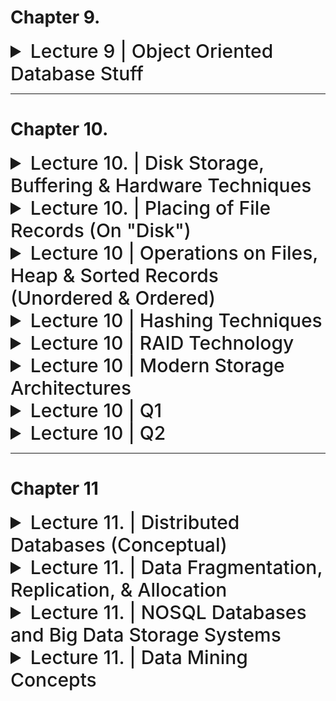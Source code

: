 
# Chapter 9.

<details>
  <summary style="font-size: 30px; font-weight: 500; cursor: pointer;"> Lecture 9 | Object Oriented Database Stuff
  </summary>

</details>

  ---

  # Chapter 10.

  <details>
  <summary style="font-size: 30px; font-weight: 500; cursor: pointer;"> Lecture 10. | Disk Storage, Buffering & Hardware Techniques
  </summary>

*Types of Storage, with Memory, Access Time and Pricing*

![dbl10](../static/DB_L10.png)

Table 16.1 summarizes the current state of these devices and systems and shows the range of capacities, average access times, bandwidths *(transfer speeds)*, and costs on the open commodity market.

### **There are several primary file organizations:**
- Determine how the file records are physically placed on the disk,
- Determine how the records can be accessed.

* **A heap file** *(or unordered file)* places the records on disk in no particular order by appending new records at the end of the file.
* **A sorted file** *(or sequential file)* keeps the records ordered by the value of a particular field (called the sort key).
* **A hashed file** uses a hash function applied to a particular field (called the hash key) to determine a record’s placement on disk.
* **B-trees**, use tree structures.

---

## Secondary Storage Devices

---
### Disk Storage:

Whole blocks are transferred between disk and main memory for processing.

1. **Logical Block Addressing (LBA)**: In disk drives, each block of data is identified by a unique number called the Logical Block Address (LBA). For example, if a disk has 1,000 blocks, they are numbered from 0 to 999. This system allows the disk drive controller to locate any block efficiently.

2. **Disk Storage Device Mechanics**:
   - **Read-Write Head Movement**: To access data, a read-write head moves to the track containing the desired block. For instance, if data is stored in block 500, the read-write head shifts to the track holding this block.
   - **Disk Rotation and Data Access**: Once the head is positioned, the disk rotates, aligning the block under the read-write head for reading or writing. Imagine a vinyl record player where the needle *(read-write head)* must align with a specific track (block) on the record (disk).

3. **Disk Controller**: This component controls the disk drive and interfaces it with the computer. The disk controller acts as a mediator between the computer and the disk drive, managing data transfers. 
<br></br> Common interfaces include: 
- SCSI (Small Computer System Interface),
- SATA (Serial ATA) 
- SAS (Serial Attached SCSI) 

4. **Performance Factors**:
   - **Seek Time**: This is the time taken to position the read/write head over the correct track. It usually ranges from 5 to 10 milliseconds. For instance, moving the head to access data at the start of the disk versus the end can take this amount of time.
   - **Rotational Delay**: This delay occurs while waiting for the disk to rotate the desired block under the read/write head. In a 15,000 RPM (rotations per minute) hard drive, this delay is about 4 milliseconds.

5. **Data Organization and Access Optimization**:
   - **Placing Related Information on Contiguous Blocks**: To speed up access, related data is stored in adjacent blocks. For example, a document might be stored in blocks 100, 101, and 102, so reading it requires minimal movement of the read-write head.
   - **Minimizing Block Transfers**: The goal is to reduce the number of transfers needed to move data between the disk and main memory. This is achieved through efficient data placement and retrieval strategies.
   - **Double Buffering**: This technique can speed up the transfer of contiguous blocks. It involves pre-loading the next expected block into a buffer while the current block is being processed, thus reducing wait time for subsequent data.
  - **Use of Flash & SSD Memory**: Write the blocks first to the SSD then to the HDD during the idle time. Or In applications where updates occur with high frequency, updates can be lost from main memory if the system crashes. A preventive measure would be to increase the speed of updates/writes to disk.
  - **Use of log disks to temporarily hold writes**: A single disk is assigned to log the write commands. Then all blocks to be written can go to that disk sequentially, thus eliminating any seek time.  This works much faster than doing the writes to a file at random locations, which requires a seek for each write. The log disk can order these writes in *(cylinder, track)* ordering to minimize arm movement when writing.

![dbl10](../static/DB_L10_1.png)

Each circle on DISC is called a **Track** is divided into blocks *(sectors)*
- The block size B is fixed for each system.
- Typical block sizes range from B=512 bytes to B=8192 bytes.
- **Block**s reside within Tracks *(Blocks are unique identified by Block Number also)*
- The *(Actuator & Needle)* **Read/write head** shifts arround to different *Tracks* containing different *Blocks* for Read/Write
- Disk units with an *actuator* are called **movable-head disks** 

![dbl10](../static/DB_L10_2.png)

The number of **tracks on a disk ranges** from a few thousand to 152,000 on the disk drives shown above, and the capacity of each track typically ranges from tens of kilobytes to 150 Kbytes. 
* Often measured as *Bytes per Surface* for 1 Surface of the Disk! (usually about 152k BYTE) Whereas Bytes per track is closer to *1,000 BYTE*
* Because a track usually contains a large amount of information, it is divided into smaller blocks or sectors.

---

#### TL:DR Disc Elaborations:

1. **Platters**: A hard disk contains one or more flat, circular disks called platters, which are coated with a magnetic material. These platters spin around a central axis.

2. **Tracks**: Each platter's surface is divided into concentric circles called tracks. These tracks are the paths along which data is magnetically recorded and read.

3. **Sectors**: Each track is further divided into segments known as sectors. A sector is the smallest unit of storage on a disk and typically holds a fixed amount of data (for example, 512 bytes).

4. **Read/Write Heads**: These are positioned above and below each platter and move in and out to access data on different tracks.

Now, onto the concept of a cylinder:

- **Cylinder Definition**: A cylinder in disk storage is a set of tracks that are in the same position on different platters. Imagine the disk's read/write heads aligned at a specific track number across all platters. The collection of these aligned tracks forms a cylinder.

- **Example**: 
- Imagine a stack of vinyl records on a spindle, where each record represents a platter in the hard disk.
- Each record (platter) has its own set of concentric circles (tracks) where data is stored.
- Now, if you were to select one circle (track) from a record and then choose the same circle from all the other records in the stack, you'd have a set of circles all aligned on top of each other. This stack of aligned circles, spanning across all the platters, is what we call a "cylinder" in hard disk terminology.
---
### Solid State Device (SSD) Storage:
- Known as Enterprise Flash Device *(EFD)* as it's basically a bunch of inter-connected FLASH memory cards. *(Known as Flash Memory)*
- Data is less likely to be fragmented because it is addressed as RAM.
- Flash-based SSD's aren't Volatile Storage!

- DRAM-Based SSD's are faster, but are volatile storage

---
## Buffering of Blocks

![](../static/DB_L10_3.png)

Your understanding is correct. The concepts of interleaved and parallel buffering are methods used to optimize the process of transferring data between a disk and main memory, particularly when handling multiple processes or tasks. Let's elaborate on these concepts:

### Interleaved Fashion of Buffering

In interleaved buffering, multiple processes (like A and B in your example) are handled in an alternating, sequential manner. This is especially relevant when you have a single CPU managing multiple tasks. Here's how it works:

- **Sequential Execution**: The CPU switches back and forth between tasks, executing a bit of one before switching to the other. This creates the appearance of simultaneous execution, but in reality, the CPU is rapidly alternating between tasks.
- **Application in Disk I/O**: When applied to disk I/O, while one block of data is being read from or written to the disk, the CPU can process another block of data that has already been loaded into a different buffer in memory.
- **Example**: Think of it like a chef (CPU) cooking two dishes (processes A and B). The chef starts cooking dish A, then while it's simmering, they start preparing dish B. They keep switching between the two, doing a bit at a time.

### Parallel Fashion of Buffering

Parallel buffering involves simultaneous processing, made possible by having multiple processors or a separate disk I/O processor.

- **Simultaneous Execution**: Different processors handle different tasks concurrently. Unlike interleaving, where a single processor juggles multiple tasks, parallel processing literally processes multiple tasks at the same time.
- **Application in Disk I/O**: While the main CPU processes data in one buffer, the disk I/O processor can independently handle data transfer to or from another buffer. This genuinely parallel approach increases efficiency.
- **Example**: Using the cooking analogy, imagine two chefs (CPU and disk I/O processor) working in the same kitchen, each preparing a different dish (processes C and D) at the same time.

In summary, interleaved buffering is like a single performer juggling multiple tasks in a sequence, while parallel buffering is like a team working on different tasks simultaneously. Double buffering enhances both methods by ensuring that data is always ready for processing, thus reducing waiting times.

---

### Understanding Buffer Management

1. **Buffer and Buffer Pool**: 
   - **Concept**: A buffer is a part of main memory designated to temporarily hold data *(pages or blocks)* read from the disk. The **buffer pool** is a collection of such buffers.
   - **Application Example**: Imagine a database of a large online retailer with millions of product records. Not all records can be loaded into main memory at once due to its limited size. Buffers allow parts of this data to be loaded as needed.

2. **Buffer Manager** *(Akin to Cache Management at a larger Scale)*:
   - **Role**: It decides which buffers to use and what pages to replace when new data is requested.
   - **Example**: In our online retailer's database, when a user queries for products in a specific category, the buffer manager decides which data to load into the buffer pool from disk.

3. **Replacement Strategies**:
   - **Purpose**: To decide which data to keep in the buffer and which to replace.
   - **Example**: Common strategies like Least Recently Used (LRU) might be employed. If product details of 'electronics' were least recently accessed and now 'clothing' details are needed, the 'electronics' data might be replaced.
      - Clock policy: a round-robin variant of the LRU policy
      -  First-in-first-out (FIFO)

### Double Buffering Technique

1. **Concept**: Uses two buffers (A and B) to enhance I/O efficiency. While one buffer is used for reading data from the disk, the other is used for processing data.
2. **Application Example**: Buffer A is loading new product prices from the disk, while Buffer B is being used to update the current prices in the main memory.

### Types of Buffer Managers

1. **Direct Main Memory Control**:
   - **Example**: Traditional RDBMS where the buffer manager directly controls which data resides in the main memory.
2. **Virtual Memory Allocation**:
   - **Example**: Some object-oriented DBMSs where buffers are allocated in virtual memory, and the operating system decides which buffers stay in main memory.

### Buffer Manager Operations

1. **Pin-Count and Dirty Bit**:
   - **Pin-Count**: Number of requests or users for a page. A page with zero pin-count can be replaced.
   - **Dirty Bit**: Indicates if a page has been modified.
   - **Example**: A product description page being edited has a high pin-count and a set dirty bit, indicating it's actively used and modified.

2. **Handling Page Requests**:
   - **Scenario**: A query for product reviews is made.
   - **Buffer Manager Actions**: Checks if the page is in the buffer pool and either increments its pin-count or loads it into a buffer, replacing another page based on the replacement policy.

</details>

<details>
  <summary style="font-size: 30px; font-weight: 500; cursor: pointer;"> Lecture 10. | Placing of File Records (On "Disk")
</summary>

### "Disk" Refers to: 
*magnetic disks with rotational memory or solid-state disks with electronic access and no mechanical delays.*

---

**In General** Databases store *records* which are Table Entities (Tuple)

In some database applications, the need may arise for storing data items that consist of large unstructured objects, which represent images, digitized video or audio streams, or free text. These are referred to as BLOBs *(binary large objects).*

Each record consists of a collection of related data **values** or **items** (attributes)
Each **value** is formed of one or more bytes and corresponds to a particular **field** of the record.

In summary, in a database:
- A **record** is a complete set of related data (like a row in a table).
- A **field** is a specific part of a record, defined to hold a certain type of data (like a column in a table).
- A **value** is the actual data stored in a field of a record (like the data in each cell of a table).

![dbl10_4](../static/DB_L10_4.png)

![dbl10_4](../static/DB_L10_5.png)

**In Example B)** 'Name' and 'Department' Fields are Variable Length, that's why they need a seperation field in between.

---

# Record Blocking | Spanned VS. Unspanned Records

A file can have fixed-length records or variable-length records.

#### *File records can be unspanned or spanned*
![dbl10_4](../static/DB_L10_7.png)

- **Unspanned:** Records not allowed to cross block boundaries! *(It's fine for smaller record sizes, as multiple records can still be bunched up on a block!)* 
- **Spanned:** a record can be stored in more than one block. A *pointer* at the end of the first block points to the block containing the remainder of the record in case it is not the next consecutive block on disk. This organization is called spanned because records can span more than one block.
<br></br>
The physical disk blocks that are allocated to hold the file records can be:

1. Contiguous: the file blocks are allocated to consecutive disk blocks
2. Linked: each file block contains a pointer to the next file block
3. Indexed: one or more index blocks contain pointers to the actual file blocks

* It is also common to use combinations of these techniques.

## Blocking Factor
![dbl10_4](../static/DB_L10_6.png)

The blocking factor **bfr** represents the average number of records per block for the file. We can use **bfr** to calculate the number of blocks **b** needed for a file of **r** records: `Math.Ceiling( r / bfr) * blocks`

---

## Allocation Methods

1. **Contiguous Allocation**
   - Contiguous: the file blocks are allocated to consecutive disk blocks
   - **Example**: Imagine a bookshelf where books (file blocks) are placed side by side in order (consecutive disk blocks). This arrangement makes it easy to find and read a whole book (file) quickly. However, if you want to add pages (expand the file), it's challenging unless there's free space right next to it.
   - **Advantages**: Fast reading of entire files.
   - **Disadvantages**: Difficult to expand files.

2. **Linked Allocation**
   -  Linked: each file block contains a pointer to the next file block
   - **Example**: Think of a scavenger hunt where each clue (file block) points to the location of the next clue (next file block). This setup allows easy addition of new clues (expanding the file), but finding and reading all the clues (the whole file) takes time.
   - **Advantages**: Easy file expansion.
   - **Disadvantages**: Slow to read the entire file. *(Slower File Reading)*

3. **Combination of Contiguous and Linked (Clustered Allocation)**
   - **Example**: Imagine a hybrid of the bookshelf and scavenger hunt. Books (clusters of file blocks) are placed side by side, and each book has a note indicating where to find the next book (linked clusters). This balances the ease of reading a set of pages (clusters) and the flexibility of adding more pages (clusters).
   - **Advantages**: Balances read speed and file expansion.

4. **Indexed Allocation**
   - Indexed: one or more index blocks contain pointers to the actual file blocks
   - Uses index blocks for direct access to file blocks, optimizing individual block access at the cost of additional index space.
   - **Example**: Consider a library catalog where the catalog (index block) lists the locations of all pages (file blocks). This allows direct access to any page without needing to go through the entire book.
   - **Advantages**: Efficient access to individual blocks.
   - **Disadvantages**: Requires additional space for index blocks.

### File Headers
- **def**: Contain crucial file information for system programs, aiding in efficient record management and retrieval.
- **Description**: File headers contain essential metadata about a file, *(field names, order, data types, addresses of blocks)* like the disk addresses of file blocks and record formats. This information is used to locate and manage records on disk efficiently.
- **Example**: It's akin to a table of contents in a book, providing quick reference to the exact location of chapters (records).
- The goal of a good file organization is to avoid linear search or full scan of the file and to locate the block that contains a desired record with a minimal number of block transfers
</details>

<details>
  <summary style="font-size: 30px; font-weight: 500; cursor: pointer;"> Lecture 10 | Operations on Files, Heap & Sorted Records (Unordered & Ordered)
  </summary>

The Following Operations *(except for Open and Close)* are called **record-at-a-time** operations because each operation applies to a single record!

#### Operations on Files:
1. **Open**: Prepares the file for access, allocates buffers, retrieves file header, and sets the pointer to the file's beginning.
2. **Reset**: Resets the file pointer to the start of the file.
3. **Find/Locate**: Searches for and locates the first record matching a search condition, making it the current record.
4. **Read/Get**: Copies the current record to a program variable; may advance to the next record.
5. **FindNext**: Finds the next record satisfying the search condition, updating the current record.
6. **Delete**: Removes the current record and updates the file.
7. **Modify**: Changes field values of the current record and updates the file.
8. **Insert**: Adds a new record in the appropriate place in the file.
9. **Close**: Finalizes file access, releases buffers, and performs cleanup.

#### Sequential Nature of Records:
- In sequential record handling, records are processed in the physical order they appear in the file. 
- For example, if searching for records where `department = "Software"`, the first matching record becomes the "current record".
- Subsequent operations (like `FindNext`, `Modify`, or `Delete`) then act on this current record.
- The process continues sequentially, with each found record becoming the new current record for the next operation.

![dbl10_4](../static/DB_L10_8.png)

---

## Unordered Records (Heap File)

In this simplest and most basic type of organization, records are placed in the file in the order in which they are inserted, so new records are inserted at the end of the file. Such an organization is called a **heap** or **pile file**.

- Inserting a new record is very efficient. 
- The last disk **block** of the file is copied into a buffer, the new record is added.
- Then the **block** is then rewritten back to disk

#### Searching:
- For a file of **b** blocks, this requires *searching (b/2)* blocks, on Average. If no records or several records satisfy the search condition, the program must read and search all **b** blocks in the file.
- Requires **Linear Search** (usually b/2 to b complexity)

#### Deletion:
*The deletion of records in a heap file can be done in two main ways:*
  1. **Direct Deletion**: Involves finding the block where the record is located, copying it to a buffer, deleting the record from the buffer, and rewriting the block back to the disk. This method, however, leaves unused space in the disk block. Deleting many records like this can lead to significant wasted storage space.
  2. **Deletion with Marker**: An alternative method uses a deletion marker (an extra byte or bit) with each record. To delete a record, the marker is set to a specified value, differentiating it from valid (non-deleted) records. During searches, only records without this deletion marker are considered valid. This method still requires periodic reorganization of the file to reclaim space from deleted records.

##### Reorganization:
- Periodic reorganization is essential to reclaim space from deleted records. During reorganization, file blocks are accessed sequentially, and records are packed by removing the deleted ones, refilling the blocks to capacity.

##### Spanned vs Unspanned Organization:
- A heap file can use either spanned or unspanned organization, applicable to both fixed-length and variable-length records. 
- For variable-length records, modification might require deleting the old record and inserting a new one, especially if the modified record cannot fit in the original space.

##### Sorted File Copy:
- To read records in a sorted order based on a field, a sorted copy of the file is created. Sorting a large disk file is costly, and special external sorting techniques are used.

##### Direct Access in Unordered Fixed-Length Records:
- For unordered fixed-length records using unspanned blocks and contiguous allocation, direct access by position is straightforward. 
- Records are accessed directly by their relative positions in the file. This method doesn't assist in locating records based on search conditions but is useful for constructing access paths, like indexes.

**TLDR**: In summary, a heap file organization, while simple and efficient for insertions, poses challenges in terms of deletion and reorganization. It is suitable for scenarios where efficient insertion is prioritized, and search or deletion operations are infrequent or less critical.

---

## Ordered Records (Sorted Files)

- Orders the records of file based on: **values** of a field *(Ordering Field)
   - Leads to an *Ordered* File
- If the Ordering Field is also a **Key** then we know it's a unique ordered file!

**Visual Example**
![dbl10_4](../static/DB_L10_9.png)
Shows an ordered file with Name as the ordering key field *(assuming that employees have distinct names)*.


## Ordered Records (Sorted Files)

Ordered records, also known as sorted files, are organized based on the values of a specific field, often referred to as the **Ordering Field**. If this ordering field is also a key, it guarantees the uniqueness of each record, resulting in a uniquely ordered file. 

**Visual Example**
![dbl10_4](../static/DB_L10_9.png)
This example demonstrates an ordered file where the 'Name' field serves as the ordering key, assuming distinct names for each employee.

### Advantages of Ordered Records:
1. **Efficient Ordered Reading**: Reading records in the order of the ordering key values is highly efficient as it requires no additional sorting. 
2. **Efficient Searching**: 
   - For specific value searches (`key = value`) or range conditions (`value1 < key < value2`), ordered files offer faster access, especially when using binary search techniques. This is a significant improvement over linear searches.
   - Binary search on disk files typically accesses `log2(b)` blocks (where `b` is the number of blocks), whether the record is found or not. This is more efficient compared to the average linear search accessing `b/2` blocks. *(For Unordered)*
3. **Contiguous Record Access**: Finding the next record in order of the ordering key usually doesn't require additional block accesses, as it's likely in the same block as the current record (unless it's the last record in the block).

### Search and Deletion in Ordered Records:
1. **Search Efficiency**: 
   - Conditions involving `>, <, ≥, ≤` on the ordering field are efficient because the physical ordering of records ensures that all records satisfying the condition are contiguous in the file.
   - Example: For a search condition like `Name > ‘G’` (alphabetically), all relevant records are located continuously from the start of the file up to the first record with 'Name' starting with 'G'.
2. **Deletion**: 
   - Deletion in ordered files can use deletion markers and periodic reorganization, similar to heap files. 
   - However, keeping the order intact makes insertion and deletion more complex and time-consuming. 

### Insertion and Modification:
- **Insertion**: To insert a record, its correct position based on the ordering field value must be identified, requiring potentially significant movement of existing records to create space. This can be particularly time-consuming for large files.
- **Modification**: 
  - If a non-ordering field is modified, the record can be rewritten in the same location for fixed-length records. 
  - Modifying the ordering field requires deleting the old record and inserting a modified one in the correct position.

### Managing Overflow:
- An overflow or transaction file can be used to make insertion more efficient. New records are temporarily stored in this unordered file and periodically merged with the main file during reorganization. 
- This approach simplifies insertion but complicates the search process, as both the main and overflow files might need to be searched.

### Reading and Reorganizing:
- Reading records in order, including overflow, requires merging overflow records into their correct positions during file reorganization. 
- Reorganization involves sorting overflow records and merging them with the master file, simultaneously removing records marked for deletion.

In conclusion, ordered records offer significant advantages in terms of efficient ordered reading, searching, and contiguous record access. However, these benefits come with the trade-offs of more complex insertion, deletion, and reorganization processes. These characteristics make ordered files particularly suitable for applications where read and search operations are prioritized over frequent insertions or modifications.

![dbl10_4](../static/DB_L10_10.png)

### Refferenced: Binary Search Algorithm:

![dbl10_4](../static/DB_L10_11.png)

</details>

<details>
  <summary style="font-size: 30px; font-weight: 500; cursor: pointer;"> Lecture 10 | Hashing Techniques
  </summary>

**Hashing:** provides very fast access to records under certain search conditions.
- The search condition must be an **equality condition** on a single field, called the *hash field (hash key)*
- For Hash Slots **M**, and elements **N** if we've got Uniform information, in which all slots roughly **N/M** entries, then it's a good hashing fn.
- Hashing functions map a large hash field space *(the range of possible hash values)* to a smaller address space *(available addresses for records)*. This can lead to **collisions**, where distinct values hash to the same address.

# Internal Hashing
- Implemented as a Hash Table containing **M** slots. *(0, M-1)*
- Common Hashing function is **H(k) = K mod M**
   - Which returns the remainder of an integer hash field value K after division by M; this value is then used for the record address.
![dbl10_4](../static/DB_L10_12.png)

**Non-Integer** field values are transformed into Integers!
- ASCII characters, are just their Integer Representation, etc...

---

# Hashing Algorithm

### What makes a good Hashing Function.

- **Uniform Distribution**: A good hashing function should evenly distribute records across the address space to minimize collisions, enabling single-access record retrieval.
- **Optimal Space Utilization**: Achieving a balance between minimizing collisions and fully utilizing the available space (buckets) without leaving many unused locations.
- **Ideal Fill Ratio**: Studies suggest maintaining a hash file that is 70-90% full to reduce collisions and avoid wasting space.
- **Size Selection for Address Space (M)**: Choose the number of locations (M) such that the ratio of records (r) to M falls between 0.7 and 0.9.
- **Choosing M as a Prime Number**: For mod hashing functions, using a prime number for M can improve the distribution of hash addresses.
- **Adapting M to the Hash Function**: Depending on the hash function, M might need to be a power of 2.

---

### Collision Resolution Methods:

1. **Open Addressing**: When a collision occurs, the method searches for the next empty position from the occupied hash address. This process continues until an unused position is found.
   - **Deletion** algorithms for open addressing are rather tricky. Data structures textbooks discuss internal hashing algorithms in more detail

2. **Chaining**: This method handles collisions by using overflow locations, often created by extending the array with additional positions. Each record location includes a pointer field. When a collision occurs, the new record is placed in an unused overflow location, and the pointer at the occupied hash address points to this new location. This creates a linked list of overflow records for each hash address. *(Linked-List chaining in a Slot)*

3. **Multiple Hashing**: If the first hash function leads to a collision, a second hash function is applied. If this also results in a collision, the process either uses open addressing or applies a third hash function, followed by open addressing if needed. The series of hash functions are consistently used for both storage and retrieval. *(Pass thru N. Hash.FNS for Example)*

---

- Algorithm **(a)** can be used to calculate the hash address.
- Algorithm **(b)** Collision resolution by open addressing.

![dbl10_13](../static/DB_L10_13.png)

*Collision Resolution via. Chaining*
![dbl10_15](../static/DB_L10_15.png)

---

# External Hashing

*Hashing for disk files is called **external hashing***

- **Buckets**: Comprise the address space, holding multiple records. A bucket is either one disk block or a cluster of contiguous blocks.

**Handling Collisions:**
- **Less Severe in Buckets**: Multiple records can hash to the same bucket without issues until it reaches capacity. *(As bucket is like a folder, of storage)*
- **Overflow Handling**: Uses chaining variant. Each bucket has a pointer to a linked list of overflow records. Each pointer in the list includes a block address and a relative record position.

![dbl10_15](../static/DB_L10_16.png)
- *A) Matching bucket numbers to disk block addresses.*
- *B) The pointers in the linked list should be record pointers, which include both a block address and a relative record position within that block. Record Pointers are also used to handle OVERFLOW of buckets!*


**Order-Preserving Functions:**
- **Example 1**: Use leftmost digits of an invoice number as the bucket address, maintaining records sorted by invoice number in each bucket.
- **Example 2**: Direct use of an integer hash key as an index in a relative file, effective if hash keys occupy a specific interval *(e.g., consecutive employee numbers).*

**Static vs. Dynamic Hashing:**
- **Static Hashing**: Fixed number of buckets (M), limitations in handling dynamic files.
- **Dynamic Hashing**: Allows varying bucket numbers, facilitating localized reorganization.

**Record Operations:**
- **Search**: Similar cost to *Unordered* file when searching by non-hash fields.
- **Deletion**: Remove the record from its bucket. If in overflow, remove from the linked list and track empty overflow positions.

**Challenges:**
- **Space Utilization**: Risk of unused space or overflow depending on records count.
- **Reorganization Needs**: Changing the number of buckets and redistributing records can be time-consuming.
- **Dynamic File Organization**: Addresses these challenges by allowing flexible bucket numbers. *(Static Hashing Issue)*

---

## Dynamic Hashing Algorithms (Analysis)

### **Extendible Hashing:**
- **Functionality**: Splits a full bucket into two, redistributing records based on updated hash values, and adjusts the directory accordingly.
- **Directory**: Dynamic, stored on disk, grows or shrinks as needed. Points to disk blocks containing records.
- **Handling Overflows**: No need for a separate overflow area. Overflows lead to bucket splitting and directory updates.
- **Example Case**: A bucket starting with hash value '01' overflows, leading to the creation of two new buckets for records starting with '010' and '011'.

**Pros:**
- Efficiently handles dynamic file sizes.
- Direct access to buckets through the directory minimizes search time.
- Reduces overflow issues without needing additional overflow areas.

**Cons:**
- Directory size can grow significantly, especially with large datasets.
- Reorganization of directory and buckets can be complex during splits.

### **Dynamic Hashing (Larson's Model):**
- **Structure**: Tree-structured directory with internal nodes (having two pointers based on hash address bits) and leaf nodes (pointing to actual buckets).
- **Bucket Addressing**: Uses high-order bits, adjusting based on the total number of keys for a bucket.

**Pros:**
- Adapts well to changing file sizes.
- Efficient in distributing records across buckets.
- Directory structure aids in fast record retrieval.

**Cons:**
- More complex directory structure compared to extendible hashing.
- Bucket splitting and tree restructuring can be computationally intensive.

### **Linear Hashing:**
- **Operation**: Allows file to expand and shrink dynamically without a directory. Splits buckets linearly as file expands.
- **Hash Functions**: Utilizes a sequence of hash functions for redistribution during expansion.

**Pros:**
- Eliminates the need for a directory, simplifying structure.
- Good control over file load factor.
- Balances load across buckets effectively.

**Cons:**
- Bucket splitting is sequential, which can be less efficient.
- Handling of overflows and reorganizations can be more challenging without a directory.

</details>

<details>
  <summary style="font-size: 30px; font-weight: 500; cursor: pointer;"> Lecture 10 | RAID Technology
  </summary>

# Major Advantages of RAID Over Traditional Disk Storage

### **Data striping**: 
- Distributes data transparently over multiple disks to make them appear as a single large, fast disk.
-  Accomplishes load balancing & "Redundancy" among disks.
   -  by storing redundant information on disks using parity or some other error-correction code, reliability can be improved.

In **bit-level striping**, a byte is split and individual bits are stored on independent disks. *Figure 16.13(a)*
- **Disk 0:** bits *0-3* , **Disk: 1** bits *4-7*

<br></br>

**Block-level striping** stripes blocks across disks. It treats the array of disks as if it is one disk. Blocks are logically numbered from 0 in sequence. Disks in an **m-disk array** are numbered `0 to m – 1`. With striping, block **j** goes to disk `(j mod m)`.
- *Figure 16.13(b) illustrates block striping with four disks (m = 4).*

![dbl10_15](../static/DB_L10_20.png)

## Reliability with RAID

### Mirroring / Shadowing

In Raid 1. for example, we see that there are 2 copies of each "block", so if 1 drive fails, the other has the exact same data.
![dbl10_15](../static/DB_L10_r1.png)
- Data is written redundantly to two identical physical disks that are treated as one logical disk.
- When data is read, it can be retrieved from the disk with shorter queuing, seek, and rotational delays.
- **Disk mirroring also doubles** the rate at which read requests are handled, since a read can go to either disk. However, The transfer rate of each *READ* remains the same as that for a single disk.

### Parity Information

The parity method in **RAID** is a fundamental technique used to provide fault tolerance and enhance data reliability in disk storage systems. It involves the use of additional bits, known as parity bits, to store redundant information that can be used to reconstruct data in the event of a disk failure.

##### **How Parity Works:**
**Parity Bit Calculation**:

- In a simple form, parity bits are calculated by performing an XOR (exclusive OR) operation on corresponding bits from a set of data.
For example, in a RAID system with three data disks, a parity bit for a particular position is generated by XORing the bits from the same position in each of the three data disks.

**Storage of Parity Bits:**

- Parity bits are stored on a separate disk dedicated to redundancy. *(Dedicated Parity Disk, Like RAID 4)*
- ![dbl10_15](../static/DB_L10_r4.png)
- In some RAID configurations, parity information is distributed across all disks for better load balancing. *(RAID 5, is Distributed Parity)*
- ![dbl10_15](../static/DB_L10_r5.png)

**Reconstruction of Lost Data:**

If a disk fails, the data it contained can be reconstructed using the parity bits along with the remaining data disks.
This is done by performing the same XOR operation on the available data and the parity information.

### Practical Insights from RAID Technology Usage

1. **RAID Level 1 (Mirroring) for Critical Data:**
   - Easiest to rebuild in case of disk failure.
   - Ideal for storing critical data like transaction logs due to its simplicity and reliability.

2. **RAID Levels 3 and 5 for Large Volume Storage:**
   - RAID 3 offers higher transfer rates, suitable for large files needing sequential access.
   - RAID 5 is more popular for general large volume storage, balancing performance, capacity, and fault tolerance.

3. **Common RAID Configurations:**
   - **RAID 0 (Striping):** For improved performance but no redundancy.
   - **RAID 1 (Mirroring):** For redundancy but higher cost per GB of storage.
   - **RAID 5 (Striping with Parity):** A common choice for balancing performance, storage efficiency, and data protection.
   - **RAID 6** (Double Parity) !!!
   - ![dbl10_6](../static/DB_L10_r6.png)

4. **Combining RAID Levels:**
   - **RAID 0 + 1:** Offers the benefits of both striping and mirroring, requiring a minimum of four disks.
   - ![dbl10_15](../static/DB_L10_r10.png)
   - ![dbl10_15](../static/DB_L10_r50.png)

5. **Design Considerations:**
   - Choosing the RAID level based on application needs.
   - Deciding the number of disks for optimal performance and redundancy.
   - Selecting appropriate parity schemes and disk groupings for block-level striping.

6. **Performance Implications:**
   - Performance varies based on the size of I/O requests.
   - Small reads/writes (one striping unit) and large reads/writes (one stripe unit from each disk) should be considered for optimal RAID configuration.

In summary, the choice of RAID level and configuration depends heavily on the specific needs of the application, balancing factors such as performance, redundancy, storage capacity, and cost. RAID 1 is simplest for rebuilds and critical data, while RAID 3 and 5 cater to large volume storage with differing performance characteristics. Combining RAID levels can offer the advantages of different configurations for more complex needs.
</details>

<details>
  <summary style="font-size: 30px; font-weight: 500; cursor: pointer;"> Lecture 10 | Modern Storage Architectures
  </summary>

# Storage Area Network (SAN)
 A Storage Area Network (SAN) is a high-speed network specifically designed for making storage devices accessible to multiple servers. It is a dedicated network that provides access to consolidated, block-level data storage. SANs are primarily used to enhance storage devices, such as disk arrays and tape libraries, accessible to servers so that the devices appear to the operating system as locally attached devices.

**Key Characteristics and Benefits:**
- *High-Speed Network:* Utilizes Fiber Channel technology, known for its high data transfer rates and reliability.

- *Flexible Connectivity:* Offers many-to-many connections between servers and storage devices. This is facilitated through Fiber Channel hubs and switches.

- *Distance Capabilities:* Allows for physical separation (up to 10 km) between servers and storage systems using fiber optic cables, which is beneficial for disaster recovery setups.

- *Scalability:* Enables organizations to scale their storage infrastructure by adding more storage devices and servers as needed.

- *Isolation and Non-Disruptive Expansion*: New peripherals and servers can be added without disrupting the existing setup, thanks to better isolation capabilities.

- *Data Replication:* Supports high-speed data replication across multiple storage systems, employing both synchronous (for local replication) and asynchronous (for disaster recovery) methods.

Unlike traditional server-attached storage, SANs decouple storage resources from specific servers, allowing for more efficient utilization and management of these resources across an organization.

**Challenges:**
*Integration with Multiple Vendors:* Combining storage options from different vendors can be complex due to varying standards and compatibility issues.

*Evolving Standards:* The rapid evolution of storage management software and hardware standards poses a challenge in keeping up with the latest technologies.

---

# Network-Attached Storage ( NAS )

These devices are, in fact, servers that do not provide any of the common server services, but simply allow the addition of storage for file sharing. *(Single Responsibility of Sharing Data)*
- Include Built-ins like
   * Secure Auth
   * Automatic Email Alerts & Triggers
   * High Degree of Scalability & Reliability *(Software Level)*
   * Support **RAID** Setups!!
   * Runs on LAN *(Local Area Network)*


- A single hardware device, often called the **NAS box** or **NAS head**, acts as the interface between the NAS system and network clients.
   - Clients connect thru NAS Head, Not in an individual Storage device

--- 

## Other Modern Storage Tech. & Protocols

1. **iSCSI (Internet SCSI):**
   - **Functionality:** Transfers SCSI commands over IP networks, enabling data management over LANs, WANs, or the Internet.
   - **Advantages:** Utilizes existing network infrastructure, avoiding the need for specialized Fibre Channel cabling. Ideal for small to medium businesses familiar with IP and Ethernet.
   - **Example:** A database management system sends a data request. The operating system generates SCSI commands, which are encapsulated and sent over Ethernet. The receiving storage device then executes these commands.
   - **Impact:** Slow adoption in large enterprises due to previous investments in Fibre Channel-based SANs.

2. **Fibre Channel over IP (FCIP):**
   - **Function:** Translates Fibre Channel commands into IP packets for long-distance transmission between SANs.
   - **Use Case:** Primarily used in conjunction with existing Fibre Channel setups, not as a standalone solution like iSCSI.

3. **Fibre Channel over Ethernet (FCoE):**
   - **Description:** Combines elements of SCSI and Fibre Channel but excludes TCP/IP components, running over Ethernet instead.
   - **Advantages:** Offers high performance, especially with 10GbE, by using reliable Ethernet technology to avoid packet loss.
   - **Example:** CISCO's “Data Center Ethernet” product uses FCoE to enhance data transfer rates in storage networks.

4. **Automated Storage Tiering (AST):**
   - **Functionality:** Moves data between different storage types (SATA, SAS, SSDs) based on usage frequency.
   - **Benefits:** Improves database performance by keeping frequently used data on faster storage mediums.
   - **Example:** EMC's FAST technology monitors data activity and automatically moves data between tiers based on predefined policies.

5. **Object-Based Storage:**
   - **Concept:** Manages data as objects instead of traditional file-based blocks.
   - **Features:** Objects contain metadata for easier management and carry unique identifiers for location tracking.
   - **Advantages:** Eliminates the need for lower-level storage operations like capacity management or RAID configuration.
   - **Origins:** Inspired by research projects like CMU's network attached storage scaling and UC Berkeley's Oceanstore system.

Each of these technologies addresses specific needs in the evolving landscape of enterprise storage, offering solutions ranging from simplified network-based storage protocols to advanced automated data management systems. Their adoption depends on the specific requirements and existing infrastructure of an organization.

</details>


<details>
  <summary style="font-size: 30px; font-weight: 500; cursor: pointer;"> Lecture 10 | Q1
  </summary>

![dbl10_L5](../static/DB_L10_q1_0.png)

![dbl10_L5](../static/DB_L10_q1_1.png)

![dbl10_L5](../static/DB_L10_q1_2.png)

</details>

<details>
  <summary style="font-size: 30px; font-weight: 500; cursor: pointer;"> Lecture 10 | Q2
  </summary>

![dbl10_L5](../static/DB_L10_q2_0.png)

![dbl10_L5](../static/DB_L10_q2_1.png)

![dbl10_L5](../static/DB_L10_q2_2.png)
</details>

---

# Chapter 11

<details>
  <summary style="font-size: 30px; font-weight: 500; cursor: pointer;"> Lecture 11. | Distributed Databases (Conceptual)
  </summary>
  

Distributed computing systems and distributed database (DDB) concepts form the cornerstone of modern big data and database management technologies. Let's dive deep into these concepts, providing technical details and examples.

### Distributed Computing System

1. **Definition & Structure**: A distributed computing system is an assembly of interconnected nodes (or processing sites) through a computer network. These nodes work together to perform tasks.

2. **Task Partitioning**: It involves breaking down a large task into smaller subtasks, which are then distributed among different nodes. This approach enhances efficiency and speed, as tasks are processed in parallel.

3. **Technological Roots**: Distributed Database (DDB) technology is the MIX of database technology and distributed systems technology. 
   - This fusion is essential in handling big data challenges.

4. **Example**: Consider a scenario where a large dataset needs to be processed for insights. The dataset is partitioned and distributed across multiple servers (nodes). Each server processes its portion of data, and the results are combined to form the final output.

### Big Data Technologies

1. **Origins**: Arising from distributed systems and database systems, big data technologies integrate data mining and machine learning algorithms. These technologies handle and analyze vast amounts of data to extract valuable knowledge.

2. **Practical Example**: In a big data scenario, such as analyzing social media trends, data is collected from various sources, distributed across multiple nodes for processing, and machine learning algorithms are applied to identify patterns or trends.

### Distributed Database (DDB) Concepts

1. **Distributed Database**: It is a collection of logically interrelated databases distributed over a network.

   - **Key Characteristics**:
     - Databases are connected over a network.
     - There's a logical interrelation among the connected databases.
     - Nodes may not be homogeneous, implying different systems or software could be in use at different nodes.

2. **Distributed Database Management System (DDBMS)**: This software manages the distributed database and makes the distribution transparent to the user.

   - **General Example**: Oracle and IBM offer DDBMS solutions. In these systems, the user queries the database as if it were a single entity, but the DDBMS manages the complexities of distributed data storage and retrieval.

    - **Technical Example**: In a banking system using a DDBMS, customer data might be distributed across different servers located in various regions. When a user accesses their account information, the DDBMS retrieves data from these distributed nodes and presents it seamlessly.

![db111](../static/DB_11_1.png)

### Combining Concepts for Efficiency

In practice, these concepts are often combined. **For example**, a large online retailer might use a distributed computing system to manage its inventory across various warehouses (nodes). Each warehouse database might hold inventory data relevant to its location, and the central system might use a DDBMS to manage this distributed data. Queries about stock levels or product locations are processed by the DDBMS, which retrieves and consolidates information from these distributed nodes.

![dbl11](../static/DB_L11_0.png)

The concept of transparency in distributed database systems is crucial as it masks the complexity of the underlying network and database from the user, simplifying interaction and usage. Let's delve into the types of transparency and then focus in detail on horizontal and vertical fragmentation.

### Types of Transparency in Distributed Databases

1. **Data Organization Transparency (Distribution or Network Transparency)**: This type involves hiding the details of the data's storage location from the user. It includes:
   - **Location Transparency**: Users can issue commands without needing to know the location of the data.
   - **Naming Transparency**: Data objects can be accessed by name, regardless of their physical location.

2. **Replication Transparency**: This makes the user unaware of the replication of data across different sites, which is often done for better performance and reliability.

3. **Fragmentation Transparency**: Users remain oblivious to the existence of data fragmentation. This category can be further broken down into:
   - **Horizontal Fragmentation (Sharding)**
      - Example, Subsets for US, Canada, Mexico...
   - **Vertical Fragmentation**
      - Example, Splitting Rows, 1 Shard is Name Field, 1 Shard is Address *(Vertical Columns stored seperate, much stupider)*

4. **Design Transparency**: Users are not burdened with understanding the design intricacies of the distributed database.

5. **Execution Transparency**: This hides where a command or transaction is actually being executed within the distributed system.

## The main advantages of DDB are:
**Availability**
- Probability that the system is continuously available during a time interval
**Reliability**
- Probability that the system is running (not down) at a certain time point
* Both (availability and reliability) are directly related to faults, errors, and failures

![dbl11](../static/DB_L11_1.png)
![dbl11](../static/DB_L11_2.png)
</details>


<details>
  <summary style="font-size: 30px; font-weight: 500; cursor: pointer;"> Lecture 11. | Data Fragmentation, Replication, & Allocation
  </summary>

Slides 10-18

</details>

<details>
  <summary style="font-size: 30px; font-weight: 500; cursor: pointer;"> Lecture 11. | NOSQL Databases and Big Data Storage Systems
  </summary>

Slides 19-35

---

# Big Data Technologies:

Slides 36-38

</details>

<details>
  <summary style="font-size: 30px; font-weight: 500; cursor: pointer;"> Lecture 11. | Data Mining Concepts
  </summary>


Slides 41 - 58

Slides 76 & 77 are commerical data mining tools

</details>

